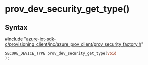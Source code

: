 # prov_dev_security_get_type()

## Syntax

\#include "[azure-iot-sdk-c/provisioning_client/inc/azure_prov_client/prov_security_factory.h](../prov-security-factory-h.md)"  
```C
SECURE_DEVICE_TYPE prov_dev_security_get_type(void
);
```

